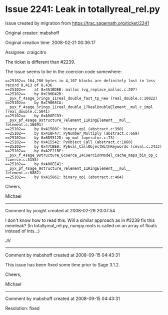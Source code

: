 # Issue 2241: Leak in totallyreal_rel.py

Issue created by migration from https://trac.sagemath.org/ticket/2241

Original creator: mabshoff

Original creation time: 2008-02-21 00:36:17

Assignee: craigcitro

The ticket is different than #2239. 

The issue seems to be in the coercion code somewhere:

```
==25102== 164,280 bytes in 4,107 blocks are definitely lost in loss record 8,413 of 8,436
==25102==    at 0x4A1BDEB: malloc (vg_replace_malloc.c:207)
==25102==    by 0xC90D42B: __pyx_f_4sage_5rings_11real_double_fast_tp_new (real_double.c:10022)
==25102==    by 0xC9065CA: __pyx_f_4sage_5rings_11real_double_17RealDoubleElement__mul_c_impl (real_double.c:5041)
==25102==    by 0xA08ECD3: __pyx_pf_4sage_9structure_7element_11RingElement___mul__ (element.c:16691)
==25102==    by 0x41580C: binary_op1 (abstract.c:398)
==25102==    by 0x418F47: PyNumber_Multiply (abstract.c:669)
==25102==    by 0x6D9512D: op_mul (operator.c:73)
==25102==    by 0x415542: PyObject_Call (abstract.c:1860)
==25102==    by 0x47CBE0: PyEval_CallObjectWithKeywords (ceval.c:3433)
==25102==    by 0xA2F21BF: __pyx_f_4sage_9structure_6coerce_24CoercionModel_cache_maps_bin_op_c (coerce.c:5155)
==25102==    by 0xA08EE41: __pyx_pf_4sage_9structure_7element_11RingElement___mul__ (element.c:8882)
==25102==    by 0x415861: binary_op1 (abstract.c:404)
```


Cheers,

Michael


---

Comment by jvoight created at 2008-02-29 20:07:54

I don't know how to read this.  Will a similar approach as in #2239 fix this memleak?  (In totallyreal_rel.py, numpy.roots is called on an array of floats instead of ints...)

JV


---

Comment by mabshoff created at 2008-09-15 04:43:31

This issue has been fixed some time prior to Sage 3.1.2.

Cheers,

Michael


---

Comment by mabshoff created at 2008-09-15 04:43:31

Resolution: fixed
